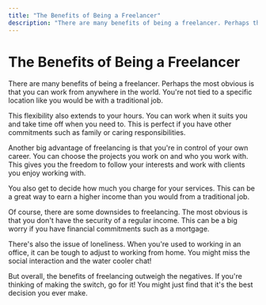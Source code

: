 ```yaml
---
title: "The Benefits of Being a Freelancer"
description: "There are many benefits of being a freelancer. Perhaps the most obvious is that you can work from anywhere in the world. You're not tied to a specific location like you would be with a traditional job."
---
```


# The Benefits of Being a Freelancer

There are many benefits of being a freelancer. Perhaps the most obvious is that you can work from anywhere in the world. You're not tied to a specific location like you would be with a traditional job.

This flexibility also extends to your hours. You can work when it suits you and take time off when you need to. This is perfect if you have other commitments such as family or caring responsibilities.

Another big advantage of freelancing is that you're in control of your own career. You can choose the projects you work on and who you work with. This gives you the freedom to follow your interests and work with clients you enjoy working with.

You also get to decide how much you charge for your services. This can be a great way to earn a higher income than you would from a traditional job.

Of course, there are some downsides to freelancing. The most obvious is that you don't have the security of a regular income. This can be a big worry if you have financial commitments such as a mortgage.

There's also the issue of loneliness. When you're used to working in an office, it can be tough to adjust to working from home. You might miss the social interaction and the water cooler chat!

But overall, the benefits of freelancing outweigh the negatives. If you're thinking of making the switch, go for it! You might just find that it's the best decision you ever make.
